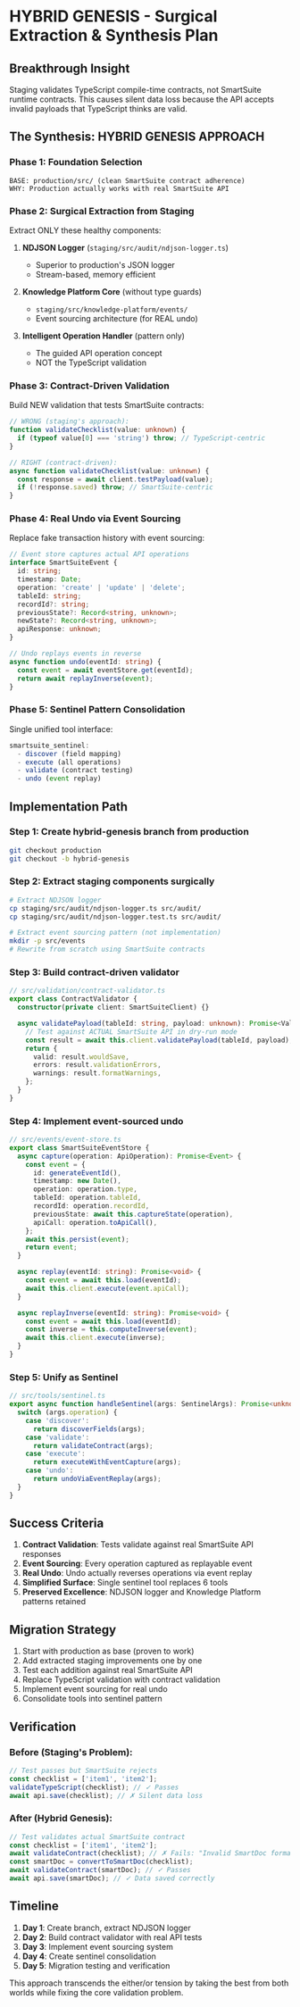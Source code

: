 # HYBRID GENESIS - Surgical Extraction & Synthesis Plan

## Breakthrough Insight

Staging validates TypeScript compile-time contracts, not SmartSuite runtime contracts. This causes silent data loss because the API accepts invalid payloads that TypeScript thinks are valid.

## The Synthesis: HYBRID GENESIS APPROACH

### Phase 1: Foundation Selection

```
BASE: production/src/ (clean SmartSuite contract adherence)
WHY: Production actually works with real SmartSuite API
```

### Phase 2: Surgical Extraction from Staging

Extract ONLY these healthy components:

1. **NDJSON Logger** (`staging/src/audit/ndjson-logger.ts`)
   - Superior to production's JSON logger
   - Stream-based, memory efficient

2. **Knowledge Platform Core** (without type guards)
   - `staging/src/knowledge-platform/events/`
   - Event sourcing architecture (for REAL undo)

3. **Intelligent Operation Handler** (pattern only)
   - The guided API operation concept
   - NOT the TypeScript validation

### Phase 3: Contract-Driven Validation

Build NEW validation that tests SmartSuite contracts:

```typescript
// WRONG (staging's approach):
function validateChecklist(value: unknown) {
  if (typeof value[0] === 'string') throw; // TypeScript-centric
}

// RIGHT (contract-driven):
async function validateChecklist(value: unknown) {
  const response = await client.testPayload(value);
  if (!response.saved) throw; // SmartSuite-centric
}
```

### Phase 4: Real Undo via Event Sourcing

Replace fake transaction history with event sourcing:

```typescript
// Event store captures actual API operations
interface SmartSuiteEvent {
  id: string;
  timestamp: Date;
  operation: 'create' | 'update' | 'delete';
  tableId: string;
  recordId?: string;
  previousState?: Record<string, unknown>;
  newState?: Record<string, unknown>;
  apiResponse: unknown;
}

// Undo replays events in reverse
async function undo(eventId: string) {
  const event = await eventStore.get(eventId);
  return await replayInverse(event);
}
```

### Phase 5: Sentinel Pattern Consolidation

Single unified tool interface:

```typescript
smartsuite_sentinel:
  - discover (field mapping)
  - execute (all operations)
  - validate (contract testing)
  - undo (event replay)
```

## Implementation Path

### Step 1: Create hybrid-genesis branch from production

```bash
git checkout production
git checkout -b hybrid-genesis
```

### Step 2: Extract staging components surgically

```bash
# Extract NDJSON logger
cp staging/src/audit/ndjson-logger.ts src/audit/
cp staging/src/audit/ndjson-logger.test.ts src/audit/

# Extract event sourcing pattern (not implementation)
mkdir -p src/events
# Rewrite from scratch using SmartSuite contracts
```

### Step 3: Build contract-driven validator

```typescript
// src/validation/contract-validator.ts
export class ContractValidator {
  constructor(private client: SmartSuiteClient) {}

  async validatePayload(tableId: string, payload: unknown): Promise<ValidationResult> {
    // Test against ACTUAL SmartSuite API in dry-run mode
    const result = await this.client.validatePayload(tableId, payload);
    return {
      valid: result.wouldSave,
      errors: result.validationErrors,
      warnings: result.formatWarnings,
    };
  }
}
```

### Step 4: Implement event-sourced undo

```typescript
// src/events/event-store.ts
export class SmartSuiteEventStore {
  async capture(operation: ApiOperation): Promise<Event> {
    const event = {
      id: generateEventId(),
      timestamp: new Date(),
      operation: operation.type,
      tableId: operation.tableId,
      recordId: operation.recordId,
      previousState: await this.captureState(operation),
      apiCall: operation.toApiCall(),
    };
    await this.persist(event);
    return event;
  }

  async replay(eventId: string): Promise<void> {
    const event = await this.load(eventId);
    await this.client.execute(event.apiCall);
  }

  async replayInverse(eventId: string): Promise<void> {
    const event = await this.load(eventId);
    const inverse = this.computeInverse(event);
    await this.client.execute(inverse);
  }
}
```

### Step 5: Unify as Sentinel

```typescript
// src/tools/sentinel.ts
export async function handleSentinel(args: SentinelArgs): Promise<unknown> {
  switch (args.operation) {
    case 'discover':
      return discoverFields(args);
    case 'validate':
      return validateContract(args);
    case 'execute':
      return executeWithEventCapture(args);
    case 'undo':
      return undoViaEventReplay(args);
  }
}
```

## Success Criteria

1. **Contract Validation**: Tests validate against real SmartSuite API responses
2. **Event Sourcing**: Every operation captured as replayable event
3. **Real Undo**: Undo actually reverses operations via event replay
4. **Simplified Surface**: Single sentinel tool replaces 6 tools
5. **Preserved Excellence**: NDJSON logger and Knowledge Platform patterns retained

## Migration Strategy

1. Start with production as base (proven to work)
2. Add extracted staging improvements one by one
3. Test each addition against real SmartSuite API
4. Replace TypeScript validation with contract validation
5. Implement event sourcing for real undo
6. Consolidate tools into sentinel pattern

## Verification

### Before (Staging's Problem):

```typescript
// Test passes but SmartSuite rejects
const checklist = ['item1', 'item2'];
validateTypeScript(checklist); // ✓ Passes
await api.save(checklist); // ✗ Silent data loss
```

### After (Hybrid Genesis):

```typescript
// Test validates actual SmartSuite contract
const checklist = ['item1', 'item2'];
await validateContract(checklist); // ✗ Fails: "Invalid SmartDoc format"
const smartDoc = convertToSmartDoc(checklist);
await validateContract(smartDoc); // ✓ Passes
await api.save(smartDoc); // ✓ Data saved correctly
```

## Timeline

1. **Day 1**: Create branch, extract NDJSON logger
2. **Day 2**: Build contract validator with real API tests
3. **Day 3**: Implement event sourcing system
4. **Day 4**: Create sentinel consolidation
5. **Day 5**: Migration testing and verification

This approach transcends the either/or tension by taking the best from both worlds while fixing the core validation problem.
